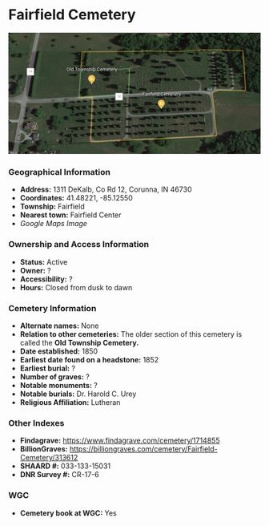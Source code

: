 # Fairfield Cemetery

![Fairfield Cemetery on Google Earth](https://github.com/FyoAtEPL/DeKalbCemeteries/blob/main/images/mapImages/FairfieldAllEarth.png "Fairfield Cemetery on Google Earth")

### Geographical Information
- **Address:** 1311 DeKalb, Co Rd 12, Corunna, IN 46730
- **Coordinates:**  41.48221, -85.12550
- **Township:** Fairfield
- **Nearest town:** Fairfield Center
- *Google Maps Image*

### Ownership and Access Information
- **Status:** Active
- **Owner:** ?
- **Accessibility:** ?
- **Hours:** Closed from dusk to dawn

### Cemetery Information
- **Alternate names:** None
- **Relation to other cemeteries:** The older section of this cemetery is called the **Old Township Cemetery.**
- **Date established:** 1850
- **Earliest date found on a headstone:** 1852
- **Earliest burial:** ?
- **Number of graves:** ?
- **Notable monuments:** ?
- **Notable burials:** Dr. Harold C. Urey
- **Religious Affiliation:** Lutheran

### Other Indexes
- **Findagrave:** https://www.findagrave.com/cemetery/1714855
- **BillionGraves:** https://billiongraves.com/cemetery/Fairfield-Cemetery/313612
- **SHAARD #:** 033-133-15031
- **DNR Survey #:** CR-17-6


### WGC
- **Cemetery book at WGC:** Yes
